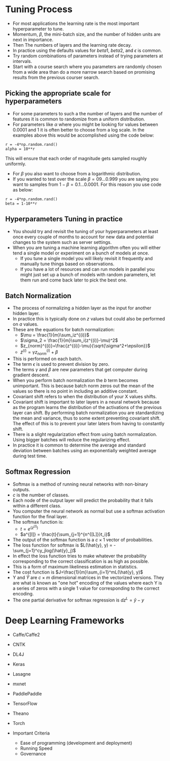 # Tuning Process
- For most applications the learning rate is the most important hyperparameter to tune.
- Momentum, $\beta$, the mini-batch size, and the number of hidden units are next in importance.
- Then The numbers of layers and the learning rate decay.
- In practice using the defaults values for $beta1$, $beta2$, and $\epsilon$ is common.
- Try random combinations of parameters instead of trying parameters at intervals.
- Start with a course search where you parameters are randomly chosen from a wide area than do a more narrow search based on promising results from the previous courser search.

## Picking the appropriate scale for hyperparameters
- For some parameters to such a the number of layers and the number of features it is common to randomize from a uniform distribution.
- For parameters like $\alpha$ where you might be looking for values between 0.0001 and 1 it is often better to choose from a log scale. In the examples above this would be accomplished using the code below:
```
r = -4*np.random.rand()
alpha = 10**r
```
This will ensure that each order of magnitude gets sampled roughly uniformly.
- For $\beta$ you also want to choose from a logarithmic distribution.
- If you wanted to test over the scale $\beta = 09...0.999$ you are saying you want to samples from $1-\beta = 0.1 ... 0.0001$. For this reason you use code as below:
```
r = -4*np.random.rand()
beta = 1-10**r
```
## Hyperparameters Tuning in practice
-  You should try and revisit the tuning of your hyperparameters at least once every couple of months to account for new data and potential changes to the system such as server settings.
- When you are tuning a machine learning algorithm often you will either tend a single model or experiment on a bunch of models at once.
  - If you tune a single model you will likely revisit it frequently and manually tune things based on observations.
  - If you have a lot of resources and can run models in parallel you might just set up a bunch of models with random parameters, let them run and come back later to pick the best one.

## Batch Normalization
- The process of normalizing a hidden layer as the input for another hidden layer.
- In practice this is typically done on $z$ values but could also be performed on $a$ values.
- These are the equations for batch normalization:
  - $\mu = \frac{1}{m}\sum_iz^{(i)}$
  - $\sigma_2 = \frac{1}{m}\sum_i(z^{(i)}-\mu)^2$
  - $z_{norm}^{(i)}=\frac{z^{(i)}-\mu}{\sqrt{\sigma^2+\epsilon}}$
  - $\tilde{z}^{(i)} = \gamma z_{norm}^{(i)}+\beta$
- This is performed on each batch.
- The term $\epsilon$ is used to prevent division by zero.
- The terms $\gamma$ and $\beta$ are new parameters that get computer during gradient descent.
- When you perform batch normalization the $b$ term becomes unimportant. This is because batch norm zeros out the mean of the values so there is no point in including an additive constant.
- Covariant shift refers to when the distribution of your X values shifts.
- Covariant shift is important to later layers in a neural network because as the program learns the distribution of the activations of the previous layer can shift. By performing batch normalization you are standardizing the mean and variance, thus to some extent preventing covariant shift. The effect of this is to prevent your later laters from having to constantly shift.
- There is a slight regularization effect from using batch normalization. Using bigger batches will reduce the regularizing effect.
- In practice it is common to determine the average and standard deviation between batches using an exponentially weighted average during test time.

## Softmax Regression
- Softmax is a method of running neural networks with non-binary outputs.
- $c$ is the number of classes.
- Each node of the output layer will predict the probability that it falls within a different class.
- You computer the neural network as normal but use a softmax activation function for the final layer.
- The softmax function is:
  - $t = e^{(z^{[l]})}$
  - $a^{[l]} = \frac{t}{\sum_{j=1}^{n^{[L]}}t_i}$
- The output of the softmax function is a $c\times1$ vector of probabilities.
- The loss function for softmax is $L(\hat{y}, y) = -\sum_{j=1}^cy_jlog(\hat{y}_j)$
- In effect the loss function tries to make whatever the probability corresponding to the correct classification is as high as possible.
- This is a form of maximum likeliness estimation in statistics.
- The cost function is $J=\frac{1}{m}\sum_{i=1}^mL(\hat{y}, y)$
- Y and $\hat{Y}$ are $c\times m$ dimensional matrices in the vectorized versions. They are what is known as "one hot" encoding of the values where each Y is a series of zeros with a single 1 value for corresponding to the correct encoding.
- The one partial derivative for softmax regression is $dz^{L}=\hat{y}-y$
# Deep Learning Frameworks
- Caffe/Caffe2
- CNTK
- DL4J
- Keras
- Lasagne
- mxnet
- PaddlePaddle
- TensorFlow
- Theano
- Torch

- Important Criteria
  - Ease of programming (development and deployment)
  - Running Speed
  - Governance
